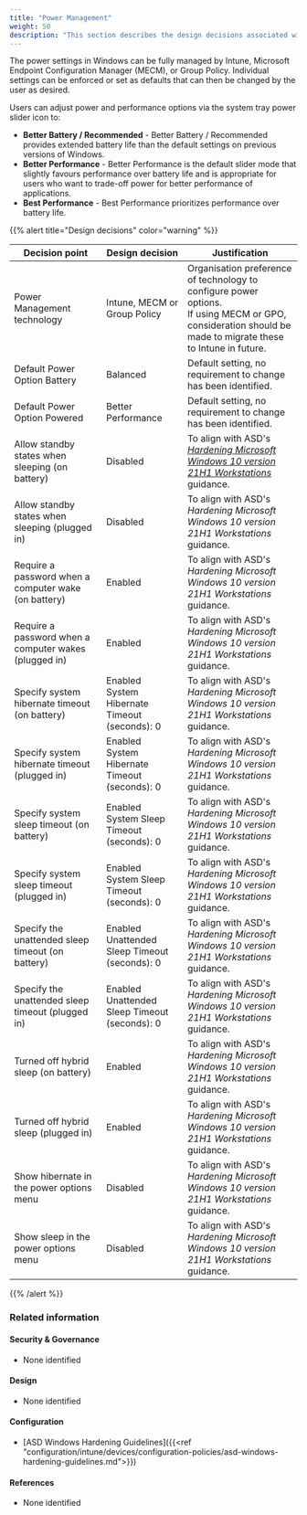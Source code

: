 ```yaml
---
title: "Power Management"
weight: 50
description: "This section describes the design decisions associated with power management on Windows 10 and 11 endpoints configured according to guidance in ASD's Blueprint for Secure Cloud."
---
```


The power settings in Windows can be fully managed by Intune, Microsoft Endpoint Configuration Manager (MECM), or Group Policy. Individual settings can be enforced or set as defaults that can then be changed by the user as desired.

Users can adjust power and performance options via the system tray power slider icon to:

* **Better Battery / Recommended** - Better Battery / Recommended provides extended battery life than the default settings on previous versions of Windows.
* **Better Performance** - Better Performance is the default slider mode that slightly favours performance over battery life and is appropriate for users who want to trade-off power for better performance of applications.
* **Best Performance** - Best Performance prioritizes performance over battery life.

{{% alert title="Design decisions" color="warning" %}}

| Decision point                                        | Design decision                                  | Justification                                                                                                                                                  |
|-------------------------------------------------------|--------------------------------------------------|----------------------------------------------------------------------------------------------------------------------------------------------------------------|
| Power Management technology                           | Intune, MECM or Group Policy                     | Organisation preference of technology to configure power options. <br>If using MECM or GPO, consideration should be made to migrate these to Intune in future. |
| Default Power Option Battery                          | Balanced                                         | Default setting, no requirement to change has been identified.                                                                                                 |
| Default Power Option Powered                          | Better Performance                               | Default setting, no requirement to change has been identified.                                                                                                 |
| Allow standby states when sleeping (on battery)       | Disabled                                         | To align with ASD's [*Hardening Microsoft Windows 10 version 21H1 Workstations*](https://www.cyber.gov.au/resources-business-and-government/maintaining-devices-and-systems/system-hardening-and-administration/system-hardening/hardening-microsoft-windows-10-version-21h1-workstations) guidance.                                                                                                             |
| Allow standby states when sleeping (plugged in)       | Disabled                                         | To align with ASD's *Hardening Microsoft Windows 10 version 21H1 Workstations* guidance.                                                                                                             |
| Require a password when a computer wake (on battery)  | Enabled                                          | To align with ASD's *Hardening Microsoft Windows 10 version 21H1 Workstations* guidance.                                                                                                                |
| Require a password when a computer wakes (plugged in) | Enabled                                          | To align with ASD's *Hardening Microsoft Windows 10 version 21H1 Workstations* guidance.                                                                                                             |
| Specify system hibernate timeout (on battery)         | Enabled<br>System Hibernate Timeout (seconds): 0 | To align with ASD's *Hardening Microsoft Windows 10 version 21H1 Workstations* guidance.                                                                                                             |
| Specify system hibernate timeout (plugged in)         | Enabled<br>System Hibernate Timeout (seconds): 0 | To align with ASD's *Hardening Microsoft Windows 10 version 21H1 Workstations* guidance.                                                                                                             |
| Specify system sleep timeout (on battery)             | Enabled<br>System Sleep Timeout (seconds): 0     | To align with ASD's *Hardening Microsoft Windows 10 version 21H1 Workstations* guidance.                                                                                                             |
| Specify system sleep timeout (plugged in)             | Enabled<br>System Sleep Timeout (seconds): 0     | To align with ASD's *Hardening Microsoft Windows 10 version 21H1 Workstations* guidance.                                                                                                             |
| Specify the unattended sleep timeout (on battery)     | Enabled<br>Unattended Sleep Timeout (seconds): 0 | To align with ASD's *Hardening Microsoft Windows 10 version 21H1 Workstations* guidance.                                                                                                             |
| Specify the unattended sleep timeout (plugged in)     | Enabled<br>Unattended Sleep Timeout (seconds): 0 | To align with ASD's *Hardening Microsoft Windows 10 version 21H1 Workstations* guidance.                                                                                                             |
| Turned off hybrid sleep (on battery)                  | Enabled                                          | To align with ASD's *Hardening Microsoft Windows 10 version 21H1 Workstations* guidance.                                                                                                             |
| Turned off hybrid sleep (plugged in)                  | Enabled                                          | To align with ASD's *Hardening Microsoft Windows 10 version 21H1 Workstations* guidance.                                                                                                             |
| Show hibernate in the power options menu              | Disabled                                         | To align with ASD's *Hardening Microsoft Windows 10 version 21H1 Workstations* guidance.                                                                                                             |
| Show sleep in the power options menu                  | Disabled                                         | To align with ASD's *Hardening Microsoft Windows 10 version 21H1 Workstations* guidance.                                                                                                             |

{{% /alert %}}

### Related information

#### Security & Governance

* None identified

#### Design

* None identified

#### Configuration

* [ASD Windows Hardening Guidelines]({{<ref "configuration/intune/devices/configuration-policies/asd-windows-hardening-guidelines.md">}})
#### References

* None identified